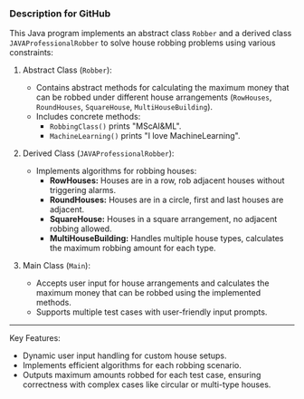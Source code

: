 ### Description for GitHub

This Java program implements an abstract class `Robber` and a derived class `JAVAProfessionalRobber` to solve house robbing problems using various constraints:

1. Abstract Class (`Robber`):
   - Contains abstract methods for calculating the maximum money that can be robbed under different house arrangements (`RowHouses`, `RoundHouses`, `SquareHouse`, `MultiHouseBuilding`).
   - Includes concrete methods: 
     - `RobbingClass()` prints "MScAI&ML".
     - `MachineLearning()` prints "I love MachineLearning".

2. Derived Class (`JAVAProfessionalRobber`):
   - Implements algorithms for robbing houses:
     - **RowHouses:** Houses are in a row, rob adjacent houses without triggering alarms.
     - **RoundHouses:** Houses are in a circle, first and last houses are adjacent.
     - **SquareHouse:** Houses in a square arrangement, no adjacent robbing allowed.
     - **MultiHouseBuilding:** Handles multiple house types, calculates the maximum robbing amount for each type.

3. Main Class (`Main`):
   - Accepts user input for house arrangements and calculates the maximum money that can be robbed using the implemented methods.
   - Supports multiple test cases with user-friendly input prompts.

---

Key Features:
- Dynamic user input handling for custom house setups.
- Implements efficient algorithms for each robbing scenario.
- Outputs maximum amounts robbed for each test case, ensuring correctness with complex cases like circular or multi-type houses.

